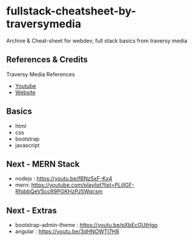 # fullstack-cheatsheet-by-traversymedia

Archive & Cheat-sheet for webdev, full stack basics from traversy media

## References & Credits
Traversy Media References 

- [Youtube](https://www.youtube.com/c/TraversyMedia)
- [Website](https://www.traversymedia.com/)

## Basics

- html
- css
- bootstrap
- javascript

## Next - MERN Stack

- nodejs : https://youtu.be/fBNz5xF-Kx4
- mern: https://youtube.com/playlist?list=PLillGF-RfqbbQeVSccR9PGKHzPJSWqcsm

## Next - Extras

- bootstrap-admin-theme : https://youtu.be/pXbEcGUtHgo
- angular : https://youtu.be/3dHNOWTI7H8
